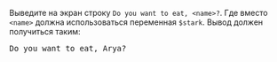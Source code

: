 Выведите на экран строку `Do you want to eat, <name>?`. Где вместо `<name>` должна использоваться переменная `$stark`. Вывод должен получиться таким:

<pre class='hexlet-basics-output'>
Do you want to eat, Arya?
</pre>
